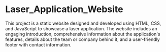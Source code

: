 # Laser_Application_Website

This project is a static website designed and developed using HTML, CSS, and JavaScript to showcase a laser application. The website includes an engaging introduction, comprehensive information about the application's features, details about the team or company behind it, and a user-friendly footer with contact information. 
